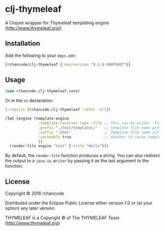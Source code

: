 # clj-thymeleaf

A Clojure wrapper for Thymeleaf templating engine (http://www.thymeleaf.org/).

## Installation

Add the following to your `deps.edn`:

```clojure
{rchancode/clj-thymeleaf {:mvn/version "0.1.0-SNAPSHOT"}}
```

## Usage

```clojure
(use rchancode.clj-thymeleaf.core)
```

Or in the `ns` declaration:

```clojure
(:require [rchancode.clj-thymeleaf :refer :all])
```


```Clojure
(let [engine (template-engine
               :template-resolver-type :file ;; This can be either :file, :url or :classpath, defaults to :classpath.
               :prefix "./test/templates/"   ;; template file name prefix
               :suffix ".html"               ;; Template file name suffix
               :cacheable true               ;; whether to cache templates.
               )]
  (render-file engine "test" {:title "Hello"}))
```

By default, the `render-file` function produces a string. You can also redirect the output to a `java.io.Writer` by passing it
as the last argument to the function.

## License

Copyright © 2016 rchancode

Distributed under the Eclipse Public License either version 1.0 or (at
your option) any later version.

THYMELEAF is a Copyright © of The THYMELEAF Team (http://www.thymeleaf.org)
